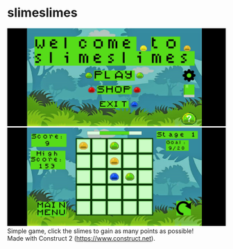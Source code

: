 # slimeslimes
![Screenshot_1](/screenshots/screenshot_1.jpg)  
![Screenshot_1](/screenshots/screenshot_2.jpg)  
 Simple game, click the slimes to gain as many points as possible!  
 Made with Construct 2 (https://www.construct.net).
